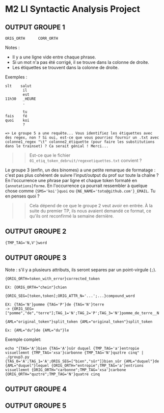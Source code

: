 # M2 LI Syntactic Analysis Project

## OUTPUT GROUPE 1
`ORIG_ORTH      CORR_ORTH`

Notes :
- Il y a une ligne vide entre chaque phrase.
- Si un mot n'a pas été corrigé, il se trouve dans la colonne de droite.
- Les étiquettes se trouvent dans la colonne de droite.

Exemples :
```
slt    salut
        il
        est
11h30   _HEURE
        .

        tu
fais    fé
quoi    koi
        ?
```

	=> Le groupe 5 a une requête... Vous identifiez les étiquettes avec des regex, non ? Si oui, est-ce que vous pourriez fournir un .txt avec colonne1_regex "\t" colonne2_étiquette (pour faire les substitutions dans le trainset) ? Ca serait génial ! Merci...
>> Est-ce que le fichier `01_etiq_token_debruit/regexetiquettes.txt` convient ?

Le groupe 3 (enfin, un des binomes) a une petite remarque de formatage : c'est pas plus cohérent de suivre l'input/output du prof sur toute la chaîne ? En l'occurrence une phrase par ligne et chaque token formaté en `{annotations}forme`. En l'occurrence ça pourrait ressembler à quelque chose comme `{SMS='koi'}quoi` ou `{NE_NAME='toto@github.com'}_EMAIL`. Tu en penses quoi ?
>> Cela dépend de ce que le groupe 2 veut avoir en entrée. À la suite du premier TP, ils nous avaient demandé ce format, ce qu'ils ont reconfirmé la semaine dernière.

## OUTPUT GROUPE 2

`{TMP_TAG='N,V'}word`

## OUTPUT GROUPE 3

Note : s'il y a plusieurs attributs, ils seront separes par un point-virgule (`;`).

`{ORIG_ORTH=token_with_error}corrected_token`

`EX: {ORIG_ORTH="chein"}chien`

`{ORIG_SEG=[token,token];ORIG_ATTR_N='...';...}compound_word`

```
EX: {TAG='N'}pomme {TAG='P'}de {TAG='N'}terre
-> {ORIG_SEG=["pomme","de","terre"];TAG_1='N';TAG_2='P';TAG_3='N'}pomme_de_terre__N
```

`{AML="original_token"}split_token {AML="original_token"}split_token`

`Ex: {AML="du"}de {AML="du"}le`

Exemple complet:

```
echo "{TAG='A'}bien {TAG='A'}sûr duquel {TMP_TAG='a'}entropie visuellemnt {TMP_TAG='xsa'}carbonne {TMP_TAG='N'}quztre cinq" | ./group3.py
{TAG_0='A';TAG_1='A';ORIG_SEG=["bien","sûr"]}bien_sûr {AML="duquel"}de {AML="duquel"}lequel {ORIG_ORTH="entropie";TMP_TAG='a'}entrions visuellemnt {ORIG_ORTH="carbonne";TMP_TAG='xsa'}carbone {ORIG_ORTH="quztre";TMP_TAG='N'}quatre cinq
```

## OUTPUT GROUPE 4

## OUTPUT GROUPE 5
